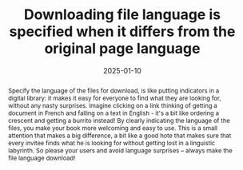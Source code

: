 ---
title: Downloading file language is specified when it differs from the original page language
abstract: "Specify the language of the files for download, is like putting indicators in a digital library: it makes it easy for everyone to find what they are looking for, without any nasty surprises. Imagine clicking on a link thinking of getting a document in French and falling on a text in English - it's a bit like ordering a crescent and getting a burrito instead! By clearly indicating the language of the files, you make your book more welcoming and easy to use. This is a small attention that makes a big difference, a bit like a good hote that makes sure that every invitee finds what he is looking for without getting lost in a linguistic labyrinth. So please your users and avoid language surprises – always make the file language download!"
categories:
  - Links
agrege: O4144-E049
opquast: 4 144
indiceebook: "49"
description: Number 049
before: "048"
weight: "049"
after: "050"
actif: "1"
layout: rules
date: 2025-01-10
tags:
  - Usability
objectif:
  - Allow to know what to expect before uploading a document, avoiding confusion or frustration.
  - Quickly identify available files in a preferred language, improving their browsing experience.
  - Reduce the risk of unnecessary errors and downloads, improving efficiency and satisfaction.
Meo:
  - Make a list of all files available for download, write down the language of each file and write down a text that gives this indication
  - Use the lang attribute to specify the language of HTML elements, including links to downloadable files
  - Clearly specify the language of the file in the link text or in a related description
Controle:
  - Make sure that each link to a download file includes a clear indication of the language of the file, via a descriptive text.
  - Language detection tools can help
epubcheck: null
ace: null
humancheck: true
ReadiumGoToolkit: null
Source:
  - Opquast
Referentiel:
  - N/A
steps:
  - Design
  - Editorial
---